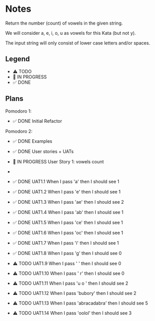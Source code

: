 # Notes

Return the number (count) of vowels in the given string.

We will consider a, e, i, o, u as vowels for this Kata (but not y).

The input string will only consist of lower case letters and/or spaces.

## Legend

- ⚠ TODO
- 🚧 IN PROGRESS
- ✅ DONE

## Plans

Pomodoro 1:

- ✅ DONE Initial Refactor

Pomodoro 2:

- ✅ DONE Examples
- ✅ DONE User stories + UATs
- 🚧 IN PROGRESS User Story 1: vowels count
-

- ✅ DONE UAT1.1 When I pass 'a' then I should see 1
- ✅ DONE UAT1.2 When I pass 'e' then I should see 1
- ✅ DONE UAT1.3 When I pass 'ae' then I should see 2
- ✅ DONE UAT1.4 When I pass 'ab' then I should see 1
- ✅ DONE UAT1.5 When I pass 'ce' then I should see 1
- ✅ DONE UAT1.6 When I pass 'oc' then I should see 1
- ✅ DONE UAT1.7 When I pass 'i' then I should see 1
- ✅ DONE UAT1.8 When I pass 'g' then I should see 0
- ⚠ TODO UAT1.9 When I pass ' ' then I should see 0
- ⚠ TODO UAT1.10 When I pass ' r' then I should see 0
- ⚠ TODO UAT1.11 When I pass 'u o ' then I should see 2
- ⚠ TODO UAT1.12 When I pass 'bubory' then I should see 2
- ⚠ TODO UAT1.13 When I pass 'abracadabra' then I should see 5
- ⚠ TODO UAT1.14 When I pass 'oolol' then I should see 3
